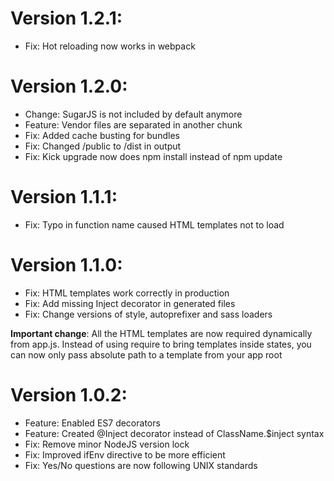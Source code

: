 # Version 1.2.1:

* Fix: Hot reloading now works in webpack

# Version 1.2.0:

* Change: SugarJS is not included by default anymore
* Feature: Vendor files are separated in another chunk
* Fix: Added cache busting for bundles
* Fix: Changed /public to /dist in output
* Fix: Kick upgrade now does npm install instead of npm update

# Version 1.1.1:

* Fix: Typo in function name caused HTML templates not to load

# Version 1.1.0:

* Fix: HTML templates work correctly in production
* Fix: Add missing Inject decorator in generated files
* Fix: Change versions of style, autoprefixer and sass loaders

__Important change__: All the HTML templates are now required dynamically
from app.js. Instead of using require to bring templates inside states,
you can now only pass absolute path to a template from your app root


# Version 1.0.2:

* Feature: Enabled ES7 decorators
* Feature: Created @Inject decorator instead of ClassName.$inject syntax
* Fix: Remove minor NodeJS version lock
* Fix: Improved ifEnv directive to be more efficient
* Fix: Yes/No questions are now following UNIX standards
